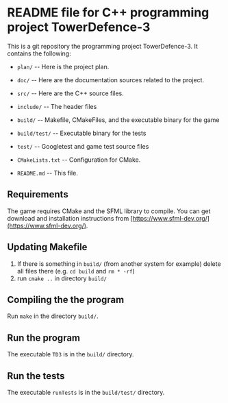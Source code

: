 # README file for C++ programming project TowerDefence-3

This is a git repository the programming project TowerDefence-3.
It contains the following:

  * `plan/` -- Here is the project plan.

  * `doc/` -- Here are the documentation sources related to the project.

  * `src/` -- Here are the C++ source files. 
  
  * `include/` -- The header files
  
  * `build/` -- Makefile, CMakeFiles, and the executable binary for the game
 
  * `build/test/` -- Executable binary for the tests

  * `test/` -- Googletest and game test source files 

  * `CMakeLists.txt` -- Configuration for CMake.
  
  * `README.md` -- This file.

## Requirements
The game requires CMake and the SFML library to compile. You can get download 
and installation instructions from [https://www.sfml-dev.org/](https://www.sfml-dev.org/).

## Updating Makefile
1. If there is something in `build/` (from another system for example) delete 
   all files there (e.g. `cd build` and `rm * -rf`)
2. run `cmake ..` in directory `build/`

## Compiling the the program
Run `make` in the directory `build/`.

## Run the program
The executable `TD3` is in the `build/` directory.

## Run the tests
The executable `runTests` is in the `build/test/` directory.